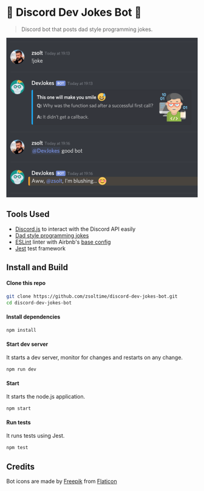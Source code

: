 # 🤖 Discord Dev Jokes Bot 🤖

> Discord bot that posts dad style programming jokes.

<p align="center">
  <img src="preview.png?raw=true" alt="" width="600" />
</p>

## Tools Used

- [Discord.js](https://www.npmjs.com/package/discord.js) to interact with the Discord API easily
- [Dad style programming jokes](https://github.com/wesbos/dad-jokes)
- [ESLint](https://github.com/eslint/eslint) linter with Airbnb's [base config](https://www.npmjs.com/package/eslint-config-airbnb-base)
- [Jest](https://github.com/facebook/jest) test framework

## Install and Build

#### Clone this repo

```bash
git clone https://github.com/zsoltime/discord-dev-jokes-bot.git
cd discord-dev-jokes-bot
```

#### Install dependencies

```bash
npm install
```

#### Start dev server

It starts a dev server, monitor for changes and restarts on any change.

```bash
npm run dev
```

#### Start

It starts the node.js application.

```bash
npm start
```

#### Run tests

It runs tests using Jest.

```bash
npm test
```

## Credits

Bot icons are made by <a href="https://www.flaticon.com/authors/freepik">Freepik</a> from <a href="https://www.flaticon.com/">Flaticon</a>
